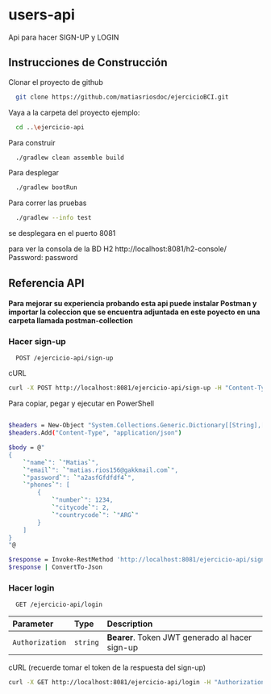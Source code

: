 # users-api

Api para hacer SIGN-UP y LOGIN

## Instrucciones de Construcción

Clonar el proyecto de github
```bash
  git clone https://github.com/matiasriosdoc/ejercicioBCI.git
```
Vaya a la carpeta del proyecto ejemplo:

```bash
  cd ..\ejercicio-api
```

Para construir

```bash
  ./gradlew clean assemble build
```

Para desplegar

```bash
  ./gradlew bootRun
```

Para correr las pruebas

```bash
  ./gradlew --info test
```

se desplegara en el puerto 8081

para ver la consola de la BD H2
http://localhost:8081/h2-console/
Password: password

## Referencia API

#### Para mejorar su experiencia probando esta api puede instalar Postman y importar la coleccion que se encuentra adjuntada en este poyecto en una carpeta llamada postman-collection

### Hacer sign-up

```http
  POST /ejercicio-api/sign-up
```
cURL
```bash
curl -X POST http://localhost:8081/ejercicio-api/sign-up -H "Content-Type: application/json" -d "{\"name\":\"Matias\",\"email\":\"matias.rios156@gakkmail.com\",\"password\":\"a2asfGfdfdf4\",\"phones\":[{\"number\":1234,\"citycode\":2,\"countrycode\":\"ARG\"}]}"
```

Para copiar, pegar y ejecutar en PowerShell
```bash

$headers = New-Object "System.Collections.Generic.Dictionary[[String],[String]]"
$headers.Add("Content-Type", "application/json")

$body = @"
{
    `"name`": `"Matias`",
    `"email`": `"matias.rios156@gakkmail.com`",
    `"password`": `"a2asfGfdfdf4`",
    `"phones`": [
        {
            `"number`": 1234,
            `"citycode`": 2,
            `"countrycode`": `"ARG`"
        }
    ]
}
"@

$response = Invoke-RestMethod 'http://localhost:8081/ejercicio-api/sign-up' -Method 'POST' -Headers $headers -Body $body
$response | ConvertTo-Json

```

### Hacer login

```http
  GET /ejercicio-api/login
```

| Parameter | Type     | Description                                     |
|:----------| :------- |:------------------------------------------------|
| `Authorization`     | `string` | **Bearer**. Token JWT generado al hacer sign-up |

cURL (recuerde tomar el token de la respuesta del sign-up)
```bash
curl -X GET http://localhost:8081/ejercicio-api/login -H "Authorization: Bearer eyJhbGciOiJIUzI1NiJ9.eyJwYXNzd29yZCI6IiQyYSQxMCR1ZUZ2S1dpZzVvQVJpcDFaeERSa0xlcjdwbi9ZYkRlTVoxVVVXVHBPMHY1Y0xCMHdjRGR1bSIsImVtYWlsIjoibGV4LjE4NC4xdzlhc2E1czE1NnFhQGdha2ttYWlsLmNvbSJ9.8-Q_F6svHqYzIymEQZ4UnhYcZUtWlXHP6aqKdoAMQTg"
```